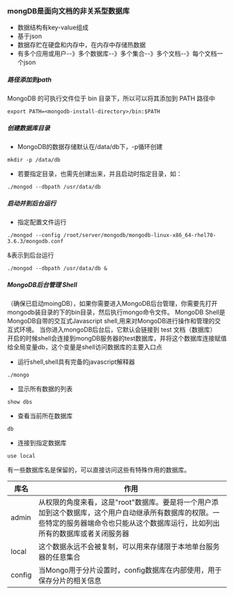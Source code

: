 ### mongDB是面向文档的非关系型数据库
- 数据结构有key-value组成
- 基于json
- 数据存贮在硬盘和内存中，在内存中存储热数据
- 有多个应用或用户--》多个数据库--》多个集合--》多个文档--》每个文档一个json

##### 路径添加到path
MongoDB 的可执行文件位于 bin 目录下，所以可以将其添加到 PATH 路径中

```
export PATH=<mongodb-install-directory>/bin:$PATH
```
##### 创建数据库目录
- MongoDB的数据存储默认在/data/db下，-p循环创建
```
mkdir -p /data/db
```
- 若要指定目录，也需先创建出来，并且启动时指定目录，如：

```
./mongod --dbpath /usr/data/db
```
##### 启动并到后台运行
- 指定配置文件运行
~~~
./mongod --config /root/server/mongodb/mongodb-linux-x86_64-rhel70-3.6.3/mongodb.conf 
~~~
&表示到后台运行

```
./mongod --dbpath /usr/data/db &
```
##### MongoDB后台管理 Shell
（确保已启动moingDB），如果你需要进入MongoDB后台管理，你需要先打开mongodb装目录的下的bin目录，然后执行mongo命令文件。
MongoDB Shell是MongoDB自带的交互式Javascript shell,用来对MongoDB进行操作和管理的交互式环境。
当你进入mongoDB后台后，它默认会链接到 test 文档（数据库）  
开启的时候shell会连接到mongDB服务器的test数据库，并将这个数据库连接赋值给全局变量db，这个变量是shell访问数据库的主要入口点
- 运行shell,shell具有完备的javascript解释器 
```
./mongo
```
- 显示所有数据的列表
~~~
show dbs
~~~
- 查看当前所在数据库
~~~
db
~~~
- 连接到指定数据库
~~~
use local
~~~
有一些数据库名是保留的，可以直接访问这些有特殊作用的数据库。

库名 | 作用
---|---
admin | 从权限的角度来看，这是"root"数据库。要是将一个用户添加到这个数据库，这个用户自动继承所有数据库的权限。一些特定的服务器端命令也只能从这个数据库运行，比如列出所有的数据库或者关闭服务器
local | 这个数据永远不会被复制，可以用来存储限于本地单台服务器的任意集合 
config   | 当Mongo用于分片设置时，config数据库在内部使用，用于保存分片的相关信息





